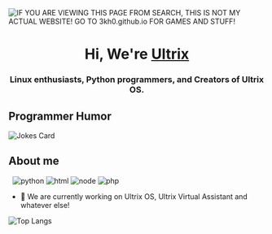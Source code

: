 <img alt="IF YOU ARE VIEWING THIS PAGE FROM SEARCH, THIS IS NOT MY ACTUAL WEBSITE! GO TO 3kh0.github.io FOR GAMES AND STUFF!" src="https://readme-typing-svg.herokuapp.com?vCenter=true&lines=Hello!+I+am+Jackson!;Python+Programmer;HTML+Programmer;Linux+enthusiast;Creator+of+Ultrix+OS+and+AI">
<h1 align="center">Hi, We're <a href="https://ultrixos.github.io">Ultrix</a></h1>
<h3 align="center">Linux enthusiasts, Python programmers, and Creators of Ultrix OS.</h3>
<h2>Programmer Humor</h2>
<img src="https://readme-jokes.vercel.app/api" alt="Jokes Card" />
<h2>About me</h2>
<p align="left"> 
  <img alt="" src="https://img.shields.io/badge/OS-Ultrix%20OS-red/?logo=linux&color=1793d1">
  <img alt="" src="https://img.shields.io/badge/Editor-VS%20Code-blue/?logo=visualstudiocode&logoColor=blue&color=blue">
  <img src="https://img.shields.io/badge/Knows-Python3-FFF?logo=python&color=yellow" alt="python">
  <img src="https://img.shields.io/badge/Knows-HTML-blue/?logo=html5&logoColor=warning&color=orange" alt="html">
  <img src="https://img.shields.io/badge/Knows-Node.js-blue/?logo=node.js&color=brightgreen" alt="node">
  <img src="https://img.shields.io/badge/Knows-PHP-blue/?logo=php&color=blue" alt="php">
       </p>

- 🔭 We are currently working on Ultrix OS, Ultrix Virtual Assistant and whatever else!


![Top Langs](https://github-readme-stats.vercel.app/api/top-langs/?username=ultrixos&theme=github_dark)
</html>
